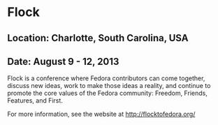 # Flock
## Location: Charlotte, South Carolina, USA
## Date: August 9 - 12, 2013

Flock is a conference where Fedora contributors can come together, discuss new ideas, work to make those ideas a reality, and continue to promote the core values of the Fedora community: Freedom, Friends, Features, and First.

For more information, see the website at <http://flocktofedora.org/>
